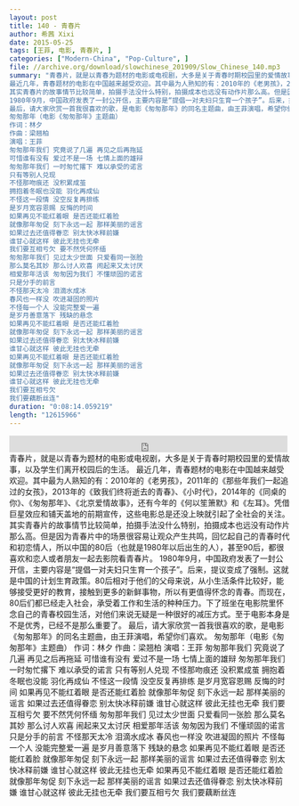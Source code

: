 ```yaml
---
layout: post
title: 140 - 青春片
author: 希茜 Xixi
date: 2015-05-25
tags: [王菲, 电影, 青春片, ]
categories: ["Modern-China", "Pop-Culture", ]
file: //archive.org/download/slowchinese_201909/Slow_Chinese_140.mp3
summary: "青春片，就是以青春为题材的电影或电视剧，大多是关于青春时期校园里的爱情故事，以及学生们离开校园后的生活。  
最近几年，青春题材的电影在中国越来越受欢迎。其中最为人熟知的有：2010年的《老男孩》，2011年的《那些年我们一起追过的女孩》，2013年的《致我们终将逝去的青春》、《小时代》，2014年的《同桌的你》、《匆匆那年》、《北京爱情故事》，还有今年的《何以笙箫默》和《左耳》。凭借巨星效应和铺天盖地的前期宣传，这些电影总是还没上映就引起了全社会的关注。  
其实青春片的故事情节比较简单，拍摄手法没什么特别，拍摄成本也远没有动作片那么高。但是因为青春片中的场景很容易让观众产生共鸣，回忆起自己的青春时代和初恋情人，所以中国的80后（也就是1980年以后出生的人），甚至90后，都很喜欢和恋人或者朋友一起去影院看青春片。  
1980年9月，中国政府发表了一封公开信，主要内容是“提倡一对夫妇只生育一个孩子”。后来，提议变成了强制。这就是中国的计划生育政策。80后相对于他们的父母来说，从小生活条件比较好，能够接受更好的教育，接触到更多的新鲜事物，所以有更值得怀念的青春。而现在，80后们都已经走入社会，承受着工作和生活的种种压力。下了班坐在电影院里怀念自己的青春校园生活，对他们来说无疑是一种很好的减压方式。至于电影本身是不是优秀，已经不是那么重要了。  
最后，请大家欣赏一首我很喜欢的歌，是电影《匆匆那年》的同名主题曲，由王菲演唱，希望你们喜欢。  
匆匆那年（电影《匆匆那年》主题曲）
作词：林夕
作曲：梁翘柏
演唱：王菲  
匆匆那年我们 究竟说了几遍 再见之后再拖延
可惜谁有没有 爱过不是一场 七情上面的雄辩
匆匆那年我们 一时匆忙撂下 难以承受的诺言
只有等别人兑现  
不怪那吻痕还 没积累成茧
拥抱着冬眠也没能 羽化再成仙
不怪这一段情 没空反复再排练
是岁月宽容恩赐 反悔的时间  
如果再见不能红着眼 是否还能红着脸
就像那年匆促 刻下永远一起 那样美丽的谣言
如果过去还值得眷恋 别太快冰释前嫌
谁甘心就这样 彼此无挂也无牵
我们要互相亏欠 要不然凭何怀缅  
匆匆那年我们 见过太少世面 只爱看同一张脸
那么莫名其妙 那么讨人欢喜 闹起来又太讨厌
相爱那年活该 匆匆因为我们 不懂顽固的诺言
只是分手的前言  
不怪那天太冷 泪滴水成冰
春风也一样没 吹进凝固的照片
不怪每一个人 没能完整爱一遍
是岁月善意落下 残缺的悬念  
如果再见不能红着眼 是否还能红着脸
就像那年匆促 刻下永远一起 那样美丽的谣言
如果过去还值得眷恋 别太快冰释前嫌
谁甘心就这样 彼此无挂也无牵  
如果再见不能红着眼 是否还能红着脸
就像那年匆促 刻下永远一起 那样美丽的谣言
如果过去还值得眷恋 别太快冰释前嫌
谁甘心就这样 彼此无挂也无牵
我们要互相亏欠
我们要藕断丝连"
duration: "0:08:14.059219"
length: "12615966"
---
```


<iframe src="https://archive.org/embed/slowchinese_201909/Slow_Chinese_140.mp3" width="500" height="30" frameborder="0" webkitallowfullscreen="true" mozallowfullscreen="true" allowfullscreen></iframe>
青春片，就是以青春为题材的电影或电视剧，大多是关于青春时期校园里的爱情故事，以及学生们离开校园后的生活。  
最近几年，青春题材的电影在中国越来越受欢迎。其中最为人熟知的有：2010年的《老男孩》，2011年的《那些年我们一起追过的女孩》，2013年的《致我们终将逝去的青春》、《小时代》，2014年的《同桌的你》、《匆匆那年》、《北京爱情故事》，还有今年的《何以笙箫默》和《左耳》。凭借巨星效应和铺天盖地的前期宣传，这些电影总是还没上映就引起了全社会的关注。  
其实青春片的故事情节比较简单，拍摄手法没什么特别，拍摄成本也远没有动作片那么高。但是因为青春片中的场景很容易让观众产生共鸣，回忆起自己的青春时代和初恋情人，所以中国的80后（也就是1980年以后出生的人），甚至90后，都很喜欢和恋人或者朋友一起去影院看青春片。  
1980年9月，中国政府发表了一封公开信，主要内容是“提倡一对夫妇只生育一个孩子”。后来，提议变成了强制。这就是中国的计划生育政策。80后相对于他们的父母来说，从小生活条件比较好，能够接受更好的教育，接触到更多的新鲜事物，所以有更值得怀念的青春。而现在，80后们都已经走入社会，承受着工作和生活的种种压力。下了班坐在电影院里怀念自己的青春校园生活，对他们来说无疑是一种很好的减压方式。至于电影本身是不是优秀，已经不是那么重要了。  
最后，请大家欣赏一首我很喜欢的歌，是电影《匆匆那年》的同名主题曲，由王菲演唱，希望你们喜欢。  
匆匆那年（电影《匆匆那年》主题曲）
作词：林夕
作曲：梁翘柏
演唱：王菲  
匆匆那年我们 究竟说了几遍 再见之后再拖延
可惜谁有没有 爱过不是一场 七情上面的雄辩
匆匆那年我们 一时匆忙撂下 难以承受的诺言
只有等别人兑现  
不怪那吻痕还 没积累成茧
拥抱着冬眠也没能 羽化再成仙
不怪这一段情 没空反复再排练
是岁月宽容恩赐 反悔的时间  
如果再见不能红着眼 是否还能红着脸
就像那年匆促 刻下永远一起 那样美丽的谣言
如果过去还值得眷恋 别太快冰释前嫌
谁甘心就这样 彼此无挂也无牵
我们要互相亏欠 要不然凭何怀缅  
匆匆那年我们 见过太少世面 只爱看同一张脸
那么莫名其妙 那么讨人欢喜 闹起来又太讨厌
相爱那年活该 匆匆因为我们 不懂顽固的诺言
只是分手的前言  
不怪那天太冷 泪滴水成冰
春风也一样没 吹进凝固的照片
不怪每一个人 没能完整爱一遍
是岁月善意落下 残缺的悬念  
如果再见不能红着眼 是否还能红着脸
就像那年匆促 刻下永远一起 那样美丽的谣言
如果过去还值得眷恋 别太快冰释前嫌
谁甘心就这样 彼此无挂也无牵  
如果再见不能红着眼 是否还能红着脸
就像那年匆促 刻下永远一起 那样美丽的谣言
如果过去还值得眷恋 别太快冰释前嫌
谁甘心就这样 彼此无挂也无牵
我们要互相亏欠
我们要藕断丝连